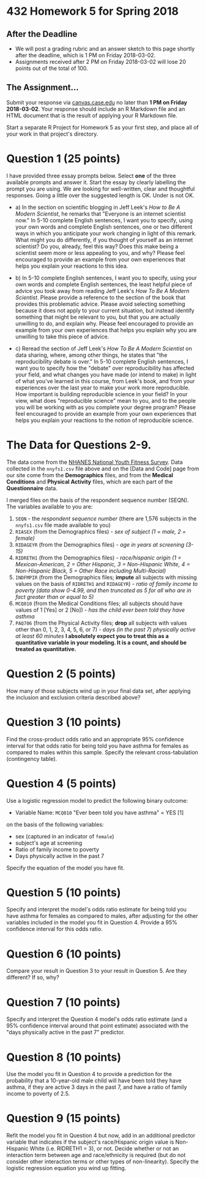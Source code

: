 # 432 Homework 5 for Spring 2018

## After the Deadline

- We will post a grading rubric and an answer sketch to this page shortly after the deadline, which is 1 PM on Friday 2018-03-02.
- Assignments received after 2 PM on Friday 2018-03-02 will lose 20 points out of the total of 100.

## The Assignment...

Submit your response via [canvas.case.edu](https://canvas.case.edu/) no later than **1 PM on Friday 2018-03-02**. Your response should include an R Markdown file and an HTML document that is the result of applying your R Markdown file. 

Start a separate R Project for Homework 5 as your first step, and place all of your work in that project's directory.

# Question 1 (25 points)

I have provided three essay prompts below. Select **one** of the three available prompts and answer it. Start the essay by clearly labelling the prompt you are using. We are looking for well-written, clear and thoughtful responses. Going a little over the suggested length is OK. Under is not OK.

- a) In the section on scientific blogging in Jeff Leek's *How to Be A Modern Scientist*, he remarks that "Everyone is an internet scientist now." In 5-10 complete English sentences, I want you to specify, using your own words and complete English sentences, one or two different ways in which you anticipate your work changing in light of this remark. What might you do differently, if you thought of yourself as an internet scientist? Do you, already, feel this way? Does this make being a scientist seem more or less appealing to you, and why? Please feel encouraged to provide an example from your own experiences that helps you explain your reactions to this idea.

- b) In 5-10 complete English sentences, I want you to specify, using your own words and complete English sentences, the least helpful piece of advice you took away from reading Jeff Leek's *How To Be A Modern Scientist*. Please provide a reference to the section of the book that provides this problematic advice. Please avoid selecting something because it does not apply to your current situation, but instead identify something that might be relevant to you, but that you are actually unwilling to do, and explain why. Please feel encouraged to provide an example from your own experiences that helps you explain why you are unwilling to take this piece of advice.

- c) Reread the section of Jeff Leek's *How To Be A Modern Scientist* on data sharing, where, among other things, he states that "the reproducibility debate is over." In 5-10 complete English sentences, I want you to specify how the "debate" over reproducibility has affected your field, and what changes you have made (or intend to make) in light of what you've learned in this course, from Leek's book, and from your experiences over the last year to make your work more reproducible. How important is building reproducible science in your field? In your view, what does "reproducible science" mean to you, and to the people you will be working with as you complete your degree program? Please feel encouraged to provide an example from your own experiences that helps you explain your reactions to the notion of reproducible science.

# The Data for Questions 2-9.

The data come from the [NHANES National Youth Fitness Survey](http://wwwn.cdc.gov/nchs/nhanes/search/nnyfs12.aspx). Data collected in the `nnyfs1.csv` file above and on the [Data and Code] page from our site come from the **Demographics** files, and from the **Medical Conditions** and **Physical Activity** files, which are each part of the **Questionnaire** data.

I merged files on the basis of the respondent sequence number (SEQN). The variables available to you are:

1. `SEQN` - the *respondent sequence number* (there are 1,576 subjects in the `nnyfs1.csv` file made available to you)
2. `RIASEX` (from the Demographics files) - *sex of subject (1 = male, 2 = female)*
3. `RIDAGEYR` (from the Demographics files) - *age in years at screening (3-15)*
4. `RIDRETH1` (from the Demographics files) - *race/hispanic origin (1 = Mexican-American, 2 = Other Hispanic, 3 = Non-Hispanic White, 4 = Non-Hispanic Black, 5 = Other Race including Multi-Racial)*
5. `INDFMPIR` (from the Demographics files; **impute** all subjects with missing values on the basis of `RIDRETH1` and `RIDAGEYR`) - *ratio of family income to poverty (data show 0-4.99, and then truncated as 5 for all who are in fact greater than or equal to 5)*
6. `MCQ010` (from the Medical Conditions files; all subjects should have values of 1 [Yes] or 2 [No]) - *has the child ever been told they have asthma*
7. `PAQ706` (from the Physical Activity files; **drop** all subjects with values other than 0, 1, 2, 3, 4, 5, 6, or 7) - *days (in the past 7) physically active at least 60 minutes* **I absolutely expect you to treat this as a quantitative variable in your modeling. It is a count, and should be treated as quantitative.**

# Question 2 (5 points)

How many of those subjects wind up in your final data set, after applying the inclusion and exclusion criteria described above?

# Question 3 (10 points)

Find the cross-product odds ratio and an appropriate 95% confidence interval for that odds ratio for being told you have asthma for females as compared to males within this sample. Specify the relevant cross-tabulation (contingency table).

# Question 4 (5 points)

Use a logistic regression model to predict the following binary outcome:

- Variable Name: `MCQ010` "Ever been told you have asthma" = YES [1] 

on the basis of the following variables:

- sex (captured in an indicator of `female`)
- subject's age at screening
- Ratio of family income to poverty
- Days physically active in the past 7

Specify the equation of the model you have fit.

# Question 5 (10 points)

Specify and interpret the model's odds ratio estimate for being told you have asthma for females as compared to males, after adjusting for the other variables included in the model you fit in Question 4. Provide a 95% confidence interval for this odds ratio.

# Question 6 (10 points)

Compare your result in Question 3 to your result in Question 5. Are they different? If so, why?

# Question 7 (10 points)

Specify and interpret the Question 4 model's odds ratio estimate (and a 95% confidence interval around that point estimate) associated with the "days physically active in the past 7" predictor. 

# Question 8 (10 points)

Use the model you fit in Question 4 to provide a prediction for the probability that a 10-year-old male child will have been told they have asthma, if they are active 3 days in the past 7, and have a ratio of family income to poverty of 2.5.

# Question 9 (15 points)

Refit the model you fit in Question 4 but now, add in an additional predictor variable that indicates if the subject's race/Hispanic origin value is Non-Hispanic White (i.e. RIDRETH1 = 3), or not. Decide whether or not an interaction term between age and race/ethnicity is required (but do not consider other interaction terms or other types of non-linearity). Specify the logistic regression equation you wind up fitting. 

